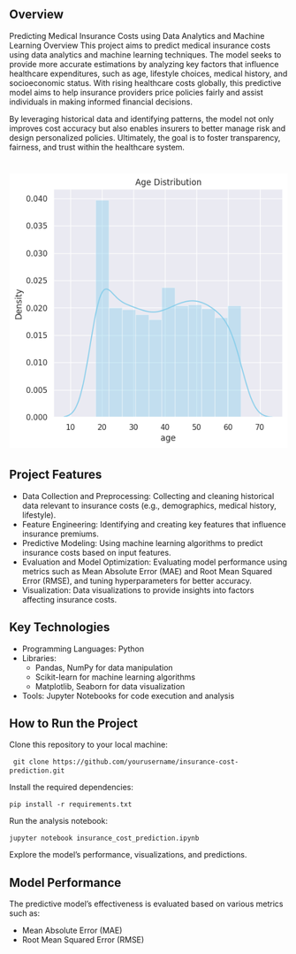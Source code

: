 ## Overview
Predicting Medical Insurance Costs using Data Analytics and Machine Learning
Overview
This project aims to predict medical insurance costs using data analytics and machine learning techniques. The model seeks to provide more accurate estimations by analyzing key factors that influence healthcare expenditures, such as age, lifestyle choices, medical history, and socioeconomic status. With rising healthcare costs globally, this predictive model aims to help insurance providers price policies fairly and assist individuals in making informed financial decisions.

By leveraging historical data and identifying patterns, the model not only improves cost accuracy but also enables insurers to better manage risk and design personalized policies. Ultimately, the goal is to foster transparency, fairness, and trust within the healthcare system.

<h1 align="left">
  <img src="download (1).png" alt="Medical Insurence" width="700px"></a>
  <br>
</h1>

## Project Features
- Data Collection and Preprocessing: Collecting and cleaning historical data relevant to insurance costs (e.g., demographics, medical history, lifestyle).
- Feature Engineering: Identifying and creating key features that influence insurance premiums.
- Predictive Modeling: Using machine learning algorithms to predict insurance costs based on input features.
- Evaluation and Model Optimization: Evaluating model performance using metrics such as Mean Absolute Error (MAE) and Root Mean Squared Error (RMSE), and tuning hyperparameters for better accuracy.
- Visualization: Data visualizations to provide insights into factors affecting insurance costs.


## Key Technologies
- Programming Languages: Python
- Libraries:
     - Pandas, NumPy for data manipulation
     - Scikit-learn for machine learning algorithms
     - Matplotlib, Seaborn for data visualization
- Tools: Jupyter Notebooks for code execution and analysis


## How to Run the Project
Clone this repository to your local machine:

     git clone https://github.com/yourusername/insurance-cost-prediction.git

Install the required dependencies:

    pip install -r requirements.txt
Run the analysis notebook:

    jupyter notebook insurance_cost_prediction.ipynb
Explore the model’s performance, visualizations, and predictions.

## Model Performance
The predictive model’s effectiveness is evaluated based on various metrics such as:
- Mean Absolute Error (MAE)
- Root Mean Squared Error (RMSE)
